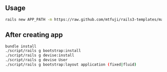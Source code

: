 ## Usage

```bash
rails new APP_PATH -m https://raw.github.com/mtfuji/rails3-templates/master/main.rb
```

## After creating app

```bash
bundle install
./script/rails g bootstrap:install
./script/rails g devise:install
./script/rails g devise User
./script/rails g bootstrap:layout application (fixed|fluid)
```
